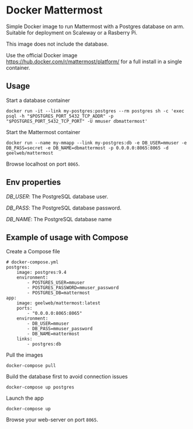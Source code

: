 # Docker Mattermost

Simple Docker image to run Mattermost with a Postgres database on arm. Suitable for deployment on Scaleway or a Rasberry Pi.

This image does not include the database.

Use the official Docker image https://hub.docker.com/r/mattermost/platform/ for a full install in a single container.


## Usage

Start a database container

    docker run -it --link my-postgres:postgres --rm postgres sh -c 'exec psql -h "$POSTGRES_PORT_5432_TCP_ADDR" -p "$POSTGRES_PORT_5432_TCP_PORT" -U mmuser dbmattermost'

Start the Mattermost container

    docker run --name my-mmapp --link my-postgres:db -e DB_USER=mmuser -e DB_PASS=secret -e DB_NAME=dbmattermost -p 0.0.0.0:8065:8065 -d geelweb/mattermost

Browse localhost on port `8065`.


## Env properties

*DB_USER*:
The PostgreSQL database user.

*DB_PASS*:
The PostgreSQL database password.

*DB_NAME*:
The PostgreSQL database name


## Example of usage with Compose

Create a Compose file

    # docker-compose.yml
    postgres:
        image: postgres:9.4
        environment:
            - POSTGRES_USER=mmuser
            - POSTGRES_PASSWORD=mmuser_password
            - POSTGRES_DB=mattermost
    app:
        image: geelweb/mattermost:latest
        ports:
            - "0.0.0.0:8065:8065"
        environment:
            - DB_USER=mmuser
            - DB_PASS=mmuser_password
            - DB_NAME=mattermost
        links:
            - postgres:db

Pull the images

    docker-compose pull

Build the database first to avoid connection issues

    docker-compose up postgres

Launch the app

    docker-compose up

Browse your web-server on port `8065`.
